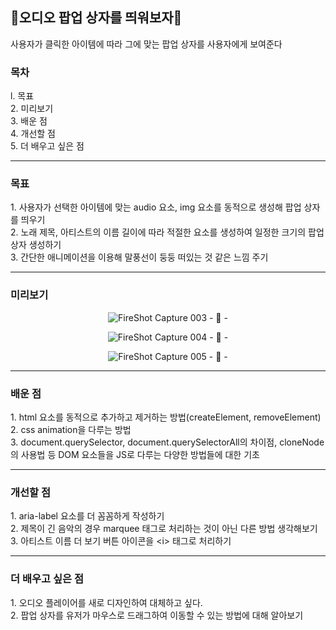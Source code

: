 <h2>🎵오디오 팝업 상자를 띄워보자🎵</h2>
사용자가 클릭한 아이템에 따라 그에 맞는 팝업 상자를 사용자에게 보여준다

<h3>목차</h3>
l. 목표<br>
2. 미리보기<br>
3. 배운 점<br>
4. 개선할 점<br>
5. 더 배우고 싶은 점

<hr>
<h3>목표</h3>
1. 사용자가 선택한 아이템에 맞는 audio 요소, img 요소를 동적으로 생성해 팝업 상자를 띄우기<br>
2. 노래 제목, 아티스트의 이름 길이에 따라 적절한 요소를 생성하여 일정한 크기의 팝업 상자 생성하기<br>
3. 간단한 애니메이션을 이용해 말풍선이 둥둥 떠있는 것 같은 느낌 주기<br>

<hr>
<h3>미리보기</h3>
<div align="center">

![FireShot Capture 003 - 🎵 - ](https://user-images.githubusercontent.com/69294741/139639339-c3760bd3-410d-4328-ad60-4141f0262483.png)

![FireShot Capture 004 - 🎵 - ](https://user-images.githubusercontent.com/69294741/139639341-c748b149-0cbb-4426-bdd1-eb8ab0e3ca6f.png)

![FireShot Capture 005 - 🎵 - ](https://user-images.githubusercontent.com/69294741/139639336-6d966618-3290-44ae-b99f-4768547f1ad5.png)
</div>

<hr>
<h3>배운 점</h3>
1. html 요소를 동적으로 추가하고 제거하는 방법(createElement, removeElement)<br>
2. css animation을 다루는 방법<br>
3. document.querySelector, document.querySelectorAll의 차이점, cloneNode의 사용법 등 DOM 요소들을 JS로 다루는 다양한 방법들에 대한 기초<br>


<hr>
<h3>개선할 점</h3>
1. aria-label 요소를 더 꼼꼼하게 작성하기<br>
2. 제목이 긴 음악의 경우 marquee 태그로 처리하는 것이 아닌 다른 방법 생각해보기<br>
3. 아티스트 이름 더 보기 버튼 아이콘을 &lt;i&gt; 태그로 처리하기

<hr>
<h3>더 배우고 싶은 점</h3>
1. 오디오 플레이어를 새로 디자인하여 대체하고 싶다. <br>
2. 팝업 상자를 유저가 마우스로 드래그하여 이동할 수 있는 방법에 대해 알아보기
